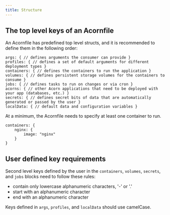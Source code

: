 ```yaml
---
title: Structure
---
```


## The top level keys of an Acornfile

An Acornfile has predefined top level structs, and it is recommended to define them in the following order:

```cue
args: { // defines arguments the consumer can provide }
profiles: { // defines a set of default arguments for different deployment types }
containers: { // defines the containers to run the application }
volumes: { // defines persistent storage volumes for the containers to consume }
jobs: { // defines tasks to run on changes or via cron }
acorns: { // other Acorn applications that need to be deployed with your app (databases, etc.) }
secrets: { // defines secret bits of data that are automatically generated or passed by the user }
localData: { // default data and configuration variables }
```

At a minimum, the Acornfile needs to specify at least one container to run.

```cue
containers: {
    nginx: {
        image: "nginx"
    }
}
```

## User defined key requirements

Second level keys defined by the user in the `containers`, `volumes`, `secrets`, and `jobs` blocks need to follow these rules:

* contain only lowercase alphanumeric characters, '-' or '.'
* start with an alphanumeric character
* end with an alphanumeric character

Keys defined in `args`, `profiles`, and `localData` should use camelCase.
